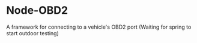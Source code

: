 # Node-OBD2
A framework for connecting to a vehicle's OBD2 port
(Waiting for spring to start outdoor testing)
